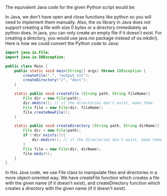 The equivalent Java code for the given Python script would be:

In Java, we don't have open and close functions like python so you will need to implement them manually. Also, the os library in Java does not support creating a file with size 0 bytes or a directory immediately as python does. In java, you can only create an empty file if it doesn't exist. For creating a directory, you would use java.nio package instead of os.mkdir(). Here is how we could convert the Python code to Java:

```java
import java.io.File;
import java.io.IOException;

public class Main {
    public static void main(String[] args) throws IOException {
        createFile(".", "output.txt");
        createDirectory("/", "docs");
    }

    static public void createFile (String path, String fileName){
        File dir = new File(path);
        dir.mkdirs(); // if the directories don't exist, make them
        File file = new File(dir, fileName);
        file.createNewFile(); 
    }

    static public void createDirectory (String path, String dirName){
        File dir = new File(path);
        if (!dir.exists()){
            dir.mkdirs(); // if the directories don't exist, make them
        }
        File file = new File(dir, dirName);
        file.mkdir(); 
    }
}
```
In this Java code, we use File class to manipulate files and directories in a more object-oriented way. We have createFile function which creates a file with the given name (if it doesn't exist), and createDirectory function which creates a directory with the given name (if it doesn't exist).
